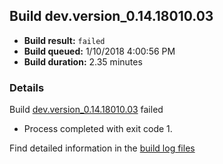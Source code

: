 ## Build dev.version_0.14.18010.03
- **Build result:** `failed`
- **Build queued:** 1/10/2018 4:00:56 PM
- **Build duration:** 2.35 minutes
### Details
Build [dev.version_0.14.18010.03](https://winappstudio.visualstudio.com/web/build.aspx?pcguid=a4ef43be-68ce-4195-a619-079b4d9834c2&builduri=vstfs%3a%2f%2f%2fBuild%2fBuild%2f24631) failed

+ Process completed with exit code 1.

Find detailed information in the [build log files](https://uwpctdiags.blob.core.windows.net/buildlogs/dev.version_0.14.18010.03_logs.zip)
